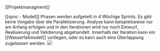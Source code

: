 [[Projektmanagment]]

[[spoc - Modell]] Phasen werden aufgeteilt in 4 Wöchige Sprints.
Es gibt keine Vorgabe über die Parallelisierung. Analyse kann beispielsweise nur am Anfang erfolgen und in den Iterationen wird nur noch Entwurf, Realisierung und Validierung abgehandelt. Innerhalb der Iteration kann ein [[Wasserfallmodell]] vorliegen, oder es kann auch eine Überlappung zugelassen werden. 
<img src="Pasted image 20230920073646.png"/>